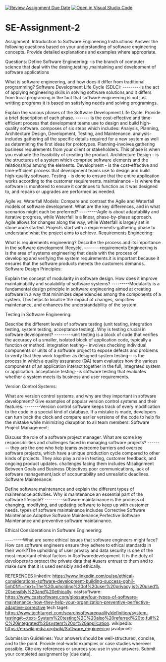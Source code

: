 [![Review Assignment Due Date](https://classroom.github.com/assets/deadline-readme-button-24ddc0f5d75046c5622901739e7c5dd533143b0c8e959d652212380cedb1ea36.svg)](https://classroom.github.com/a/-ucQIGTc)
[![Open in Visual Studio Code](https://classroom.github.com/assets/open-in-vscode-718a45dd9cf7e7f842a935f5ebbe5719a5e09af4491e668f4dbf3b35d5cca122.svg)](https://classroom.github.com/online_ide?assignment_repo_id=15230207&assignment_repo_type=AssignmentRepo)
# SE-Assignment-2
Assignment: Introduction to Software Engineering
Instructions:
Answer the following questions based on your understanding of software engineering concepts. Provide detailed explanations and examples where appropriate.

Questions:
Define Software Engineering:
-is the branch of computer science that deal with the desing,testing ,maintaining and development of software applications 

What is software engineering, and how does it differ from traditional programming?
Software Development Life Cycle (SDLC):
---------is the act of applying engineering skills in solving software solutions,and it differs from local programing in the fact that software engineering is not just writting programs it is based on satisfying needs and solving programings.

Explain the various phases of the Software Development Life Cycle. Provide a brief description of each phase.
 ------- is the cost-effective and time-efficient process that development teams use to design and build high-quality software.
 composes of six steps which includes: Analysis, Planning, Architecture Design, Development, Testing, and Maintenance.
    analysis-includes gathering all the specific details required for a new system as well as determining the first ideas for prototypes.
   Planning-involves gathering business requirements from your client or stakeholders. This phase is when you evaluate the feasibility of creating the product.
   Architecture Design -  is the structures of a system which comprise software elements and the relationships among the elements.
 Development - is the cost-effective and time-efficient process that development teams use to design and build high-quality software. 
    Testing - is done to ensure that the entire application works according to the customer requirements.
     maintainance -  is where the software is monitored to ensure it continues to function as it was designed to, and repairs or upgrades are performed as needed.  

Agile vs. Waterfall Models:
Compare and contrast the Agile and Waterfall models of software development. What are the key differences, and in what scenarios might each be preferred?
---------Agile is about adaptability and iterative progress, while Waterfall is a linear, phase-by-phase approach. Agile allows for changes along the way, while Waterfall is largely set in stone once started. Projects start with a requirements-gathering phase to understand what the project aims to achieve.
Requirements Engineering:

What is requirements engineering? Describe the process and its importance in the software development lifecycle.
--------requirements Engineering is is the area of systems engineering that deals with the process of developing and verifying the system requirements.it is important because it ensures that the software products meeets the customers demands.
Software Design Principles:

Explain the concept of modularity in software design. How does it improve maintainability and scalability of software systems?
---------Modularity is a fundamental design principle in software engineering aimed at creating software in a way that minimizes dependencies among the components of a system. This helps to localize the impact of changes, simplifies maintenance, and enhances the understandability of the system.

Testing in Software Engineering:

Describe the different levels of software testing (unit testing, integration testing, system testing, acceptance testing). Why is testing crucial in software development?
---------unit testing is a block of code that verifies the accuracy of a smaller, isolated block of application code, typically a function or method.
 integration testing-- involves checking individual components or units of a software project to expose defects and problems to verify that they work together as designed
 system testing-- is the process in which a quality assurance (QA) team evaluates how the various components of an application interact together in the full, integrated system or application.
 acceptance testing--is software testing that evaluates whether a system meets its business and user requirements.

Version Control Systems:

What are version control systems, and why are they important in software development? Give examples of popular version control systems and their features.
--------Version control software keeps track of every modification to the code in a special kind of database. If a mistake is made, developers can turn back the clock and compare earlier versions of the code to help fix the mistake while minimizing disruption to all team members.
Software Project Management:

Discuss the role of a software project manager. What are some key responsibilities and challenges faced in managing software projects?
-------- they are the one who help teams overcome barriers and oversee software projects, which have a unique production cycle compared to other kinds of projects. They also play a role in testing, customer feedback, and ongoing product updates.
challenges facing them includes Misalignment Between Goals and Business Objectives,poor communications, lack of software management,lack of accountability and unrealistic deadlines.
Software Maintenance:

Define software maintenance and explain the different types of maintenance activities. Why is maintenance an essential part of the software lifecycle?
---------software maintainance is the process of changing, modifying, and updating software to keep up with customer needs. types of software maintainance includes Corrective Software Maintenance.Adaptive Software Maintenance,Perfective Software Maintenance and preventive software maintainance.

Ethical Considerations in Software Engineering:

---------What are some ethical issues that software engineers might face? How can software engineers ensure they adhere to ethical standards in their work?The upholding of user privacy and data security is one of the most important ethical factors in #softwaredevelopment. It is the duty of developers to protect the private data that #users entrust to them and to make sure that it is used sensibly and ethically.


REFERENCES
linkedin:
https://www.linkedin.com/pulse/ethical-considerations-software-development-building-success-gohil-5nh0f#:~:text=The%20upholding%20of%20user%20privacy,is%20used%20sensibly%20and%20ethically.
 castsoftware:
 https://www.castsoftware.com/glossary/four-types-of-software-maintenance-how-they-help-your-organization-preventive-perfective-adaptive-corrective
tech taget:
https://www.techtarget.com/searchsoftwarequality/definition/system-testing#:~:text=System%20testing%2C%20also%20referred%20to,full%2C%20integrated%20system%20or%20application.
 wikipedia:
 https://en.wikipedia.org/wiki/Software_engineering
 javatpoint:


Submission Guidelines:
Your answers should be well-structured, concise, and to the point.
Provide real-world examples or case studies wherever possible.
Cite any references or sources you use in your answers.
Submit your completed assignment by [due date].
